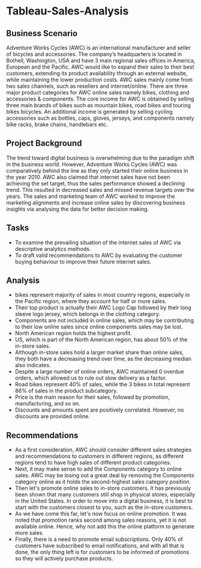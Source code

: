 # Tableau-Sales-Analysis

## Business Scenario 
Adventure Works Cycles (AWC) is an international manufacturer and seller of bicycles and accessories. The company’s headquarters is located in Bothell, Washington, USA and have 3 main regional sales offices in America, European and the Pacific. AWC would like to expand their sales to their best customers, extending its product availability through an external website, while maintaining the lower production costs. AWC sales mainly come from two sales channels, such as resellers and internet/online. There are three major product categories for AWC online sales namely bikes, clothing and accessories & components. The core income for AWC is obtained by selling three main brands of bikes such as mountain bikes, road bikes and touring bikes bicycles. An additional income is generated by selling cycling accessories such as bottles, caps, gloves, jerseys, and components namely bike racks, brake chains, handlebars etc.

## Project Background
The trend toward digital business is overwhelming due to the paradigm shift in the business world. However, Adventure Works Cycles (AWC) was comparatively behind the line as they only started their online business in the year 2010. AWC also claimed that internet sales have not been achieving the set target, thus the sales performance showed a declining trend. This resulted in decreased sales and missed revenue targets over the years. The sales and marketing team of AWC worked to improve the marketing alignments and increase online sales by discovering business insights via analysing the data for better decision making. 

## Tasks
- To examine the prevailing situation of the internet sales of AWC via descriptive analytics methods.
- To draft valid recommendations to AWC by evaluating the customer buying behaviour to improve their future internet sales.

## Analysis
- bikes represent majority of sales in most country regions, especially in the Pacific region, where they account for half or more sales. 
- Their top product is actually their AWC Logo Cap followed by their long sleeve logo jersey, which belongs in the clothing category. 
- Components are not included in online sales, which may be contributing to their low online sales since online components sales may be lost.
- North American region holds the highest profit.
- US, which is part of the North American region, has about 50% of the in-store sales.
- Although in-store sales hold a larger market share than online sales, they both have a decreasing trend over time, as the decreasing median also indicates. 
- Despite a large number of online orders, AWC maintained 0 overdue orders, which allowed us to rule out slow delivery as a factor. 
- Road bikes represent 40% of sales, while the 3 bikes in total represent 86% of sales in the product subcategory.
- Price is the main reason for their sales, followed by promotion, manufacturing, and so on.
- Discounts and amounts spent are positively correlated. However, no discounts are provided online.

## Recommendations
- As a first consideration, AWC should consider different sales strategies and recommendations to customers in different regions, as different regions tend to have high sales of different product categories. 
- Next, it may make sense to add the Components category to online sales. AWC may be losing out a great deal by removing the Components category online as it holds the second-highest sales category position. 
- Then let's promote online sales to in-store customers. It has previously been shown that many customers still shop in physical stores, especially in the United States. In order to move into a digital business, it is best to start with the customers closest to you, such as the in-store customers. 
- As we have come this far, let's now focus on online promotion. It was noted that promotion ranks second among sales reasons, yet it is not available online. Hence, why not add this the online platform to generate more sales. 
- Finally, there is a need to promote email subscriptions. Only 40% of customers have subscribed to email notifications, and with all that is done, the only thing left is for customers to be informed of promotions so they will actively purchase products. 
